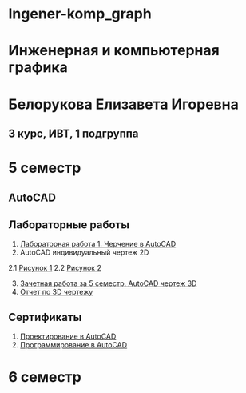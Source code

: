 # Ingener-komp_graph

# Инженерная и компьютерная графика

# Белорукова Елизавета Игоревна 
## 3 курс, ИВТ, 1 подгруппа

# 5 семестр
## AutoCAD

## Лабораторные работы

1. [Лабораторная работа 1. Черчение в AutoCAD](https://github.com/Belorukova/Ingener-komp_graph/blob/master/Belorukova_Obschiy_chertezh_Plitka.dwg)
2. AutoCAD индивидуальный чертеж 2D

2.1 [Рисунок 1](https://github.com/Belorukova/Ingener-komp_graph/blob/master/dj6YZ71Wllo.jpg)
2.2 [Рисунок 2](https://github.com/Belorukova/Ingener-komp_graph/blob/master/t4_5kQcMZFU.jpg)

3. [Зачетная работа за 5 семестр. AutoCAD чертеж 3D](https://github.com/Belorukova/Ingener-komp_graph/blob/master/Belorukova_3D.dwg)
4. [Отчет по 3D чертежу](https://github.com/Belorukova/Ingener-komp_graph/blob/master/Belorukova_3D.docx)

## Сертификаты

1. [Проектирование в AutoCAD](https://github.com/Belorukova/Ingener-komp_graph/blob/master/Проектирование%20autocad.png)
2. [Программирование в AutoCAD](https://github.com/Belorukova/Ingener-komp_graph/blob/master/Программирование%20autocad.png)

# 6 семестр
